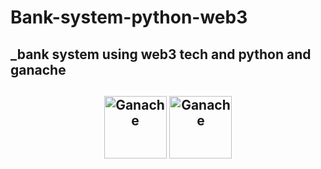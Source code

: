 # Bank-system-python-web3

## _bank system using web3 tech and python and ganache
<h2 align="center">
  <a href="https://web3py.readthedocs.io/en/v5/" title="Ganache README.md"><img alt="Ganache" src="https://miro.medium.com/max/1194/1*XCUD4_6FdYaZgM4b8FbjUg.png" alt="python web3" width="100"/></a>
  <a href="#readme" title="Ganache README.md"><img alt="Ganache" src="https://trufflesuite.github.io/ganache/assets/img/ganache-logo-dark.svg" alt="Ganache" width="100"/></a>
</h2>
